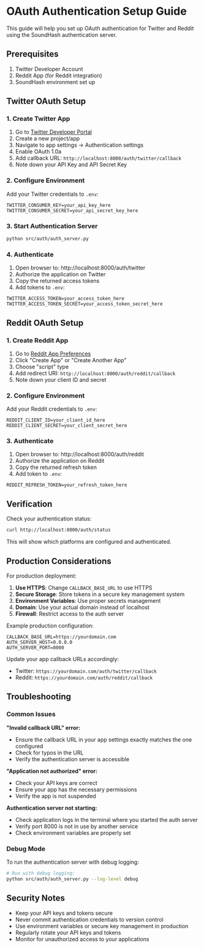 # OAuth Authentication Setup Guide

This guide will help you set up OAuth authentication for Twitter and Reddit using the SoundHash authentication server.

## Prerequisites

1. Twitter Developer Account
2. Reddit App (for Reddit integration)
3. SoundHash environment set up

## Twitter OAuth Setup

### 1. Create Twitter App

1. Go to [Twitter Developer Portal](https://developer.twitter.com/en/portal/dashboard)
2. Create a new project/app
3. Navigate to app settings → Authentication settings
4. Enable OAuth 1.0a
5. Add callback URL: `http://localhost:8000/auth/twitter/callback`
6. Note down your API Key and API Secret Key

### 2. Configure Environment

Add your Twitter credentials to `.env`:

```env
TWITTER_CONSUMER_KEY=your_api_key_here
TWITTER_CONSUMER_SECRET=your_api_secret_key_here
```

### 3. Start Authentication Server

```bash
python src/auth/auth_server.py
```

### 4. Authenticate

1. Open browser to: http://localhost:8000/auth/twitter
2. Authorize the application on Twitter
3. Copy the returned access tokens
4. Add tokens to `.env`:

```env
TWITTER_ACCESS_TOKEN=your_access_token_here
TWITTER_ACCESS_TOKEN_SECRET=your_access_token_secret_here
```

## Reddit OAuth Setup

### 1. Create Reddit App

1. Go to [Reddit App Preferences](https://www.reddit.com/prefs/apps)
2. Click "Create App" or "Create Another App"
3. Choose "script" type
4. Add redirect URI: `http://localhost:8000/auth/reddit/callback`
5. Note down your client ID and secret

### 2. Configure Environment

Add your Reddit credentials to `.env`:

```env
REDDIT_CLIENT_ID=your_client_id_here
REDDIT_CLIENT_SECRET=your_client_secret_here
```

### 3. Authenticate

1. Open browser to: http://localhost:8000/auth/reddit
2. Authorize the application on Reddit
3. Copy the returned refresh token
4. Add token to `.env`:

```env
REDDIT_REFRESH_TOKEN=your_refresh_token_here
```

## Verification

Check your authentication status:

```bash
curl http://localhost:8000/auth/status
```

This will show which platforms are configured and authenticated.

## Production Considerations

For production deployment:

1. **Use HTTPS**: Change `CALLBACK_BASE_URL` to use HTTPS
2. **Secure Storage**: Store tokens in a secure key management system
3. **Environment Variables**: Use proper secrets management
4. **Domain**: Use your actual domain instead of localhost
5. **Firewall**: Restrict access to the auth server

Example production configuration:

```env
CALLBACK_BASE_URL=https://yourdomain.com
AUTH_SERVER_HOST=0.0.0.0
AUTH_SERVER_PORT=8000
```

Update your app callback URLs accordingly:

-   Twitter: `https://yourdomain.com/auth/twitter/callback`
-   Reddit: `https://yourdomain.com/auth/reddit/callback`

## Troubleshooting

### Common Issues

**"Invalid callback URL" error:**

-   Ensure the callback URL in your app settings exactly matches the one configured
-   Check for typos in the URL
-   Verify the authentication server is accessible

**"Application not authorized" error:**

-   Check your API keys are correct
-   Ensure your app has the necessary permissions
-   Verify the app is not suspended

**Authentication server not starting:**

-   Check application logs in the terminal where you started the auth server
-   Verify port 8000 is not in use by another service
-   Check environment variables are properly set

### Debug Mode

To run the authentication server with debug logging:

```bash
# Run with debug logging:
python src/auth/auth_server.py --log-level debug
```

## Security Notes

-   Keep your API keys and tokens secure
-   Never commit authentication credentials to version control
-   Use environment variables or secure key management in production
-   Regularly rotate your API keys and tokens
-   Monitor for unauthorized access to your applications
